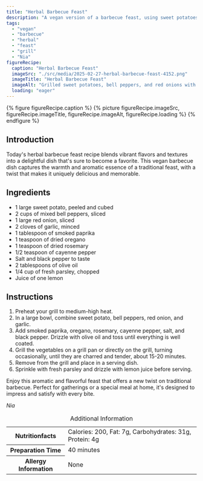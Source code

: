 ```yaml
---
title: "Herbal Barbecue Feast"
description: "A vegan version of a barbecue feast, using sweet potatoes, mixed bell peppers, and aromatic herbs, perfect for a special meal or gathering."
tags:
  - "vegan"
  - "barbecue"
  - "herbal"
  - "feast"
  - "grill"
  - "Nia"
figureRecipe: 
  caption: "Herbal Barbecue Feast"
  imageSrc: "./src/media/2025-02-27-herbal-barbecue-feast-4152.png"
  imageTitle: "Herbal Barbecue Feast"
  imageAlt: "Grilled sweet potatoes, bell peppers, and red onions with char marks, speckled with rosemary and oregano, drizzled with lemon juice on a clean table."
  loading: "eager"
---
```


{% figure figureRecipe.caption %}
{% picture figureRecipe.imageSrc, figureRecipe.imageTitle, figureRecipe.imageAlt, figureRecipe.loading %}
{% endfigure %}

## Introduction

Today's herbal barbecue feast recipe blends vibrant flavors and textures into a delightful dish that's sure to become a favorite. This vegan barbecue dish captures the warmth and aromatic essence of a traditional feast, with a twist that makes it uniquely delicious and memorable.

## Ingredients

* 1 large sweet potato, peeled and cubed
* 2 cups of mixed bell peppers, sliced
* 1 large red onion, sliced
* 2 cloves of garlic, minced
* 1 tablespoon of smoked paprika
* 1 teaspoon of dried oregano
* 1 teaspoon of dried rosemary
* 1/2 teaspoon of cayenne pepper
* Salt and black pepper to taste
* 2 tablespoons of olive oil
* 1/4 cup of fresh parsley, chopped
* Juice of one lemon

## Instructions

1. Preheat your grill to medium-high heat.
2. In a large bowl, combine sweet potato, bell peppers, red onion, and garlic.
3. Add smoked paprika, oregano, rosemary, cayenne pepper, salt, and black pepper. Drizzle with olive oil and toss until everything is well coated.
4. Grill the vegetables on a grill pan or directly on the grill, turning occasionally, until they are charred and tender, about 15-20 minutes.
5. Remove from the grill and place in a serving dish.
6. Sprinkle with fresh parsley and drizzle with lemon juice before serving.

Enjoy this aromatic and flavorful feast that offers a new twist on traditional barbecue. Perfect for gatherings or a special meal at home, it's designed to impress and satisfy with every bite.

*Nia*

<table><caption class='sr-only'>Additional Information</caption><tr><th>Nutritionfacts</th><td>Calories: 200, Fat: 7g, Carbohydrates: 31g, Protein: 4g&nbsp;</td></tr><tr><th>Preparation Time</th><td>40 minutes&nbsp;</td></tr><tr><th>Allergy Information</th><td>None&nbsp;</td></tr></table>

